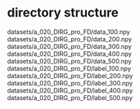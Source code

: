 # directory structure
datasets/a_020_DIRG_pro_FD/data_100.npy
datasets/a_020_DIRG_pro_FD/data_200.npy
datasets/a_020_DIRG_pro_FD/data_300.npy
datasets/a_020_DIRG_pro_FD/data_400.npy
datasets/a_020_DIRG_pro_FD/data_500.npy
datasets/a_020_DIRG_pro_FD/label_100.npy
datasets/a_020_DIRG_pro_FD/label_200.npy
datasets/a_020_DIRG_pro_FD/label_300.npy
datasets/a_020_DIRG_pro_FD/label_400.npy
datasets/a_020_DIRG_pro_FD/label_500.npy